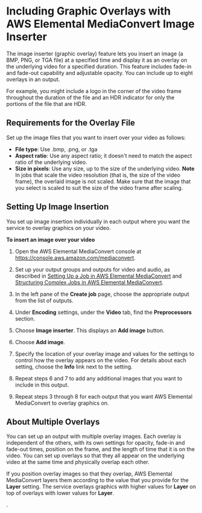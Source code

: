 # Including Graphic Overlays with AWS Elemental MediaConvert Image Inserter<a name="graphic-overlay"></a>

The image inserter \(graphic overlay\) feature lets you insert an image \(a BMP, PNG, or TGA file\) at a specified time and display it as an overlay on the underlying video for a specified duration\. This feature includes fade\-in and fade\-out capability and adjustable opacity\. You can include up to eight overlays in an output\.

For example, you might include a logo in the corner of the video frame throughout the duration of the file and an HDR indicator for only the portions of the file that are HDR\.

## Requirements for the Overlay File<a name="requirements-for-the-overlay-file"></a>

Set up the image files that you want to insert over your video as follows:
+ **File type**: Use \.bmp, \.png, or \.tga
+ **Aspect ratio**: Use any aspect ratio; it doesn't need to match the aspect ratio of the underlying video\.
+ **Size in pixels**: Use any size, up to the size of the underlying video\. 
**Note**  
In jobs that scale the video resolution \(that is, the size of the video frame\), the overlaid image is not scaled\. Make sure that the image that you select is scaled to suit the size of the video frame after scaling\.

## Setting Up Image Insertion<a name="setting-up-a-graphic-overlay"></a>

You set up image insertion individually in each output where you want the service to overlay graphics on your video\. 

**To insert an image over your video**

1. Open the AWS Elemental MediaConvert console at [https://console\.aws\.amazon\.com/mediaconvert](https://console.aws.amazon.com/mediaconvert)\.

1. Set up your output groups and outputs for video and audio, as described in [Setting Up a Job in AWS Elemental MediaConvert](setting-up-a-job.md) and [Structuring Complex Jobs in AWS Elemental MediaConvert](structuring-complex-jobs.md)\.

1. In the left pane of the **Create job** page, choose the appropriate output from the list of outputs\.

1. Under **Encoding** settings, under the **Video** tab, find the **Preprocessors** section\.

1. Choose **Image inserter**\. This displays an **Add image** button\.

1. Choose **Add image**\.

1. Specify the location of your overlay image and values for the settings to control how the overlay appears on the video\. For details about each setting, choose the **Info** link next to the setting\.

1. Repeat steps 6 and 7 to add any additional images that you want to include in this output\.

1. Repeat steps 3 through 8 for each output that you want AWS Elemental MediaConvert to overlay graphics on\.

## About Multiple Overlays<a name="using-multiple-overlays"></a>

You can set up an output with multiple overlay images\. Each overlay is independent of the others, with its own settings for opacity, fade\-in and fade\-out times, position on the frame, and the length of time that it is on the video\. You can set up overlays so that they all appear on the underlying video at the same time and physically overlap each other\. 

If you position overlay images so that they overlap, AWS Elemental MediaConvert layers them according to the value that you provide for the **Layer** setting\. The service overlays graphics with higher values for **Layer** on top of overlays with lower values for **Layer**\. 

\.